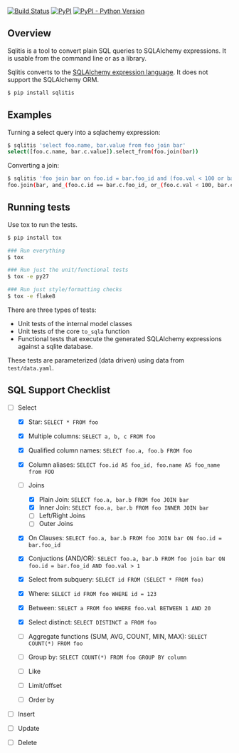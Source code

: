 [![Build Status](https://travis-ci.org/pglass/sqlitis.svg?branch=master)](https://travis-ci.org/pglass/sqlitis)
[![PyPI](https://img.shields.io/pypi/v/sqlitis)](https://pypi.python.org/pypi/sqlitis)
[![PyPI - Python Version](https://img.shields.io/pypi/pyversions/sqlitis)](https://pypi.python.org/pypi/sqlitis)

Overview
--------

Sqlitis is a tool to convert plain SQL queries to SQLAlchemy expressions. It is usable from the command line or as a library.

Sqlitis converts to the [SQLAlchemy expression language](http://docs.sqlalchemy.org/en/latest/core/tutorial.html#sql-expression-language-tutorial). It does not support the SQLAlchemy ORM.


```bash
$ pip install sqlitis
```

Examples
--------

Turning a select query into a sqlachemy expression:

```bash
$ sqlitis 'select foo.name, bar.value from foo join bar'
select([foo.c.name, bar.c.value]).select_from(foo.join(bar))
```

Converting a join:


```bash
$ sqlitis 'foo join bar on foo.id = bar.foo_id and (foo.val < 100 or bar.val < 100)'
foo.join(bar, and_(foo.c.id == bar.c.foo_id, or_(foo.c.val < 100, bar.c.val < 100)))
```

Running tests
-------------

Use tox to run the tests.

```bash
$ pip install tox

### Run everything
$ tox

### Run just the unit/functional tests
$ tox -e py27

### Run just style/formatting checks
$ tox -e flake8
```

There are three types of tests:

- Unit tests of the internal model classes
- Unit tests of the core `to_sqla` function
- Functional tests that execute the generated SQLAlchemy expressions against a sqlite database.

These tests are parameterized (data driven) using data from `test/data.yaml`.

SQL Support Checklist
---------------------

- [ ] Select

  - [x] Star: ``SELECT * FROM foo``
  - [x] Multiple columns: ``SELECT a, b, c FROM foo``
  - [x] Qualified column names: ``SELECT foo.a, foo.b FROM foo``
  - [x] Column aliases: ``SELECT foo.id AS foo_id, foo.name AS foo_name from FOO``
  - [ ] Joins

    - [x] Plain Join: ``SELECT foo.a, bar.b FROM foo JOIN bar``
    - [x] Inner Join: ``SELECT foo.a, bar.b FROM foo INNER JOIN bar``
    - [ ] Left/Right Joins
    - [ ] Outer Joins

  - [x] On Clauses: ``SELECT foo.a, bar.b FROM foo JOIN bar ON foo.id = bar.foo_id``
  - [x] Conjuctions (AND/OR): ``SELECT foo.a, bar.b FROM foo join bar ON foo.id = bar.foo_id AND foo.val > 1``
  - [x] Select from subquery: ``SELECT id FROM (SELECT * FROM foo)``
  - [x] Where: ``SELECT id FROM foo WHERE id = 123``
  - [x] Between: ``SELECT a FROM foo WHERE foo.val BETWEEN 1 AND 20``
  - [x] Select distinct: ``SELECT DISTINCT a FROM foo``
  - [ ] Aggregate functions (SUM, AVG, COUNT, MIN, MAX): ``SELECT COUNT(*) FROM foo``
  - [ ] Group by: ``SELECT COUNT(*) FROM foo GROUP BY column``
  - [ ] Like
  - [ ] Limit/offset
  - [ ] Order by

- [ ] Insert
- [ ] Update
- [ ] Delete
